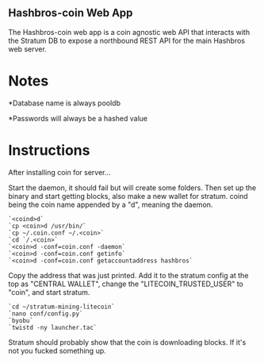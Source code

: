 ## Hashbros-coin Web App
The Hashbros-coin web app is a coin agnostic web API that interacts with the Stratum DB to expose a northbound REST API for the main Hashbros web server.
# Notes
*Database name is always pooldb

*Passwords will always be a hashed value

# Instructions

After installing coin for server...

Start the daemon, it should fail but will create some folders. Then set up the binary and start getting blocks, also make a new wallet for stratum. coind being the coin name appended by a "d", meaning the daemon.
    
    `<coind>d`
    `cp <coin>d /usr/bin/`
    `cp ~/.coin.conf ~/.<coin>`
    `cd `/.<coin>`
    `<coin>d -conf=coin.conf -daemon`
    `<coin>d -conf=coin.conf getinfo`
    `<coin>d -conf=coin.conf getaccountaddress hashbros`

Copy the address that was just printed. Add it to the stratum config at the top as "CENTRAL WALLET", change the "LITECOIN_TRUSTED_USER" to "coin", and start stratum.

    `cd ~/stratum-mining-litecoin`
    `nano conf/config.py`
    `byobu`
    `twistd -ny launcher.tac`
    
Stratum should probably show that the coin is downloading blocks. If it's not you fucked something up.
